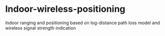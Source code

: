 # Indoor-wireless-positioning
Indoor ranging and positioning based on log-distance path loss model and wireless signal strength indication
